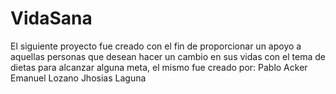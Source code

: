 # VidaSana
El siguiente proyecto fue creado con el fin de proporcionar un apoyo a aquellas personas que desean hacer un cambio en sus vidas con el tema de dietas 
para alcanzar alguna meta, el mismo fue creado por:
Pablo Acker
Emanuel Lozano
Jhosias Laguna
